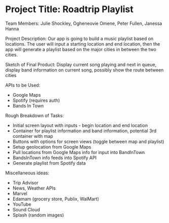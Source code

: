 # Project Title: Roadtrip Playlist

Team Members: 
Julie Shockley, Ogheneovie Omene, Peter Fullen, Janessa Hanna 

Project Description: 
Our app is going to build a music playlist based on locations. The user will input a starting location and end location, then the app will generate a playlist based on the major cities in between the two cities. 

Sketch of Final Product:
Display current song playing and next in queue, display band information on current song, possibly  show the route between cities 

APIs to be Used:
* Google Maps
* Spotify (requires auth)
* Bands In Town

Rough Breakdown of Tasks:
* Initial screen layout with inputs - begin location and end location
* Container for playlist information and band information, potential 3rd container with map
* Buttons with options for screen views (toggle between map and playlist)
* Setup geolocation from Google Maps
* Pull locations from Google Maps info for input into BandInTown
* BandsInTown info feeds into Spotify API
* Generate playlist from Spotify data



Miscellaneous ideas:
* Trip Advisor
* News, Weather APIs
* Marvel
* Edamam (grocery store, Publix, WalMart)
* YouTube
* Sound Cloud
* Splash (random images)
